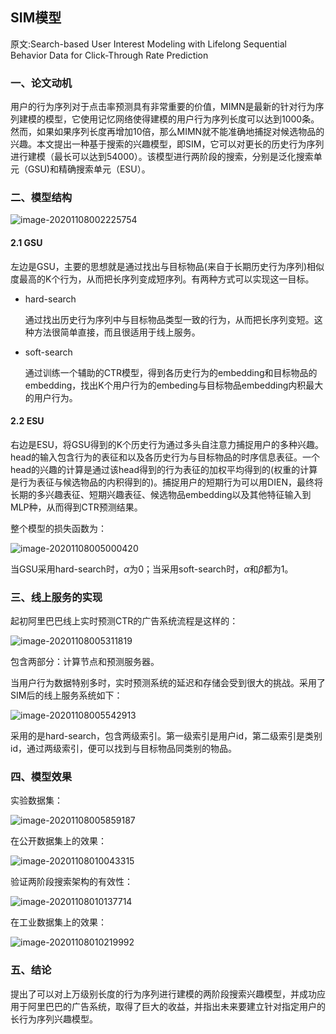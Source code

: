 ## SIM模型

<p>原文:<a href="https://arxiv.org/pdf/2006.05639.pdf" style="text-decoration:none;">Search-based User Interest Modeling with Lifelong Sequential
Behavior Data for Click-Through Rate Prediction</a></p>

### 一、论文动机

用户的行为序列对于点击率预测具有非常重要的价值，MIMN是最新的针对行为序列建模的模型，它使用记忆网络使得建模的用户行为序列长度可以达到1000条。然而，如果如果序列长度再增加10倍，那么MIMN就不能准确地捕捉对候选物品的兴趣。本文提出一种基于搜索的兴趣模型，即SIM，它可以对更长的历史行为序列进行建模（最长可以达到54000）。该模型进行两阶段的搜索，分别是泛化搜索单元（GSU)和精确搜索单元（ESU）。

### 二、模型结构

![image-20201108002225754](C:\Users\CXL\AppData\Roaming\Typora\typora-user-images\image-20201108002225754.png)

#### 2.1 GSU

左边是GSU，主要的思想就是通过找出与目标物品(来自于长期历史行为序列)相似度最高的K个行为，从而把长序列变成短序列。有两种方式可以实现这一目标。

- hard-search

  通过找出历史行为序列中与目标物品类型一致的行为，从而把长序列变短。这种方法很简单直接，而且很适用于线上服务。

- soft-search

  通过训练一个辅助的CTR模型，得到各历史行为的embedding和目标物品的embedding，找出K个用户行为的embeding与目标物品embedding内积最大的用户行为。

#### 2.2 ESU

 右边是ESU，将GSU得到的K个历史行为通过多头自注意力捕捉用户的多种兴趣。head的输入包含行为的表征和以及各历史行为与目标物品的时序信息表征。一个head的兴趣的计算是通过该head得到的行为表征的加权平均得到的(权重的计算是行为表征与候选物品的内积得到的)。捕捉用户的短期行为可以用DIEN，最终将长期的多兴趣表征、短期兴趣表征、候选物品embedding以及其他特征输入到MLP种，从而得到CTR预测结果。

整个模型的损失函数为：

![image-20201108005000420](C:\Users\CXL\AppData\Roaming\Typora\typora-user-images\image-20201108005000420.png)

当GSU采用hard-search时，$\alpha$为0；当采用soft-search时，$\alpha$和$\beta$都为1。

### 三、线上服务的实现

起初阿里巴巴线上实时预测CTR的广告系统流程是这样的：

![image-20201108005311819](C:\Users\CXL\AppData\Roaming\Typora\typora-user-images\image-20201108005311819.png)

包含两部分：计算节点和预测服务器。

当用户行为数据特别多时，实时预测系统的延迟和存储会受到很大的挑战。采用了SIM后的线上服务系统如下：

![image-20201108005542913](C:\Users\CXL\AppData\Roaming\Typora\typora-user-images\image-20201108005542913.png)

采用的是hard-search，包含两级索引。第一级索引是用户id，第二级索引是类别id，通过两级索引，便可以找到与目标物品同类别的物品。

### 四、模型效果

实验数据集：

![image-20201108005859187](C:\Users\CXL\AppData\Roaming\Typora\typora-user-images\image-20201108005859187.png)

在公开数据集上的效果：

![image-20201108010043315](C:\Users\CXL\AppData\Roaming\Typora\typora-user-images\image-20201108010043315.png)

验证两阶段搜索架构的有效性：

![image-20201108010137714](C:\Users\CXL\AppData\Roaming\Typora\typora-user-images\image-20201108010137714.png)

在工业数据集上的效果：

![image-20201108010219992](C:\Users\CXL\AppData\Roaming\Typora\typora-user-images\image-20201108010219992.png)

### 五、结论

提出了可以对上万级别长度的行为序列进行建模的两阶段搜索兴趣模型，并成功应用于阿里巴巴的广告系统，取得了巨大的收益，并指出未来要建立针对指定用户的长行为序列兴趣模型。